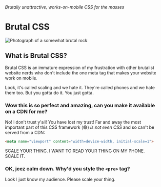 
*Brutally unattractive, works-on-mobile CSS for the masses*

# Brutal CSS 

![Photograph of a somewhat brutal rock](https://upload.wikimedia.org/wikipedia/commons/thumb/b/b2/Enchanted_Rock%2C_boulder.jpg/640px-Enchanted_Rock%2C_boulder.jpg)

## What is Brutal CSS?

Brutal CSS is an immature expression of my frustration with other brutalist website nerds who don't include the one meta tag that makes your website work on mobile.

Look, it's called scaling and we hate it. They're called phones and we hate them too. But you gotta do it. You just gotta.

### Wow this is so perfect and amazing, can you make it available on a CDN for me?

No! I don't trust y'all! You have lost my trust! Far and away the most important part of this CSS framework (:sweat_smile:) *is not even CSS* and so can't be served from a CDN:

```html
<meta name="viewport" content="width=device-width, initial-scale=1">
```

SCALE YOUR THING. I WANT TO READ YOUR THING ON MY PHONE. SCALE IT.

### OK, jeez calm down. Why'd you style the `<pre>` tag?

Look I just know my audience. Please scale your thing.
